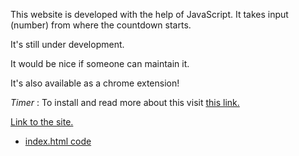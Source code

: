 This website is developed with the help of JavaScript. It takes input (number) from where the countdown starts.

It's still under development.

It would be nice if someone can maintain it.

It's also available as a chrome extension!

_Timer_  : To install and read more about this visit   [this link.](https://chrome.google.com/webstore/detail/timer/oacohgiedfmeeefjklfbngcifkmafmno)

[Link to the site.](https://hitensam.github.io/JavaScript/timer/index.html) 
* [index.html code](/timer/index.html)
